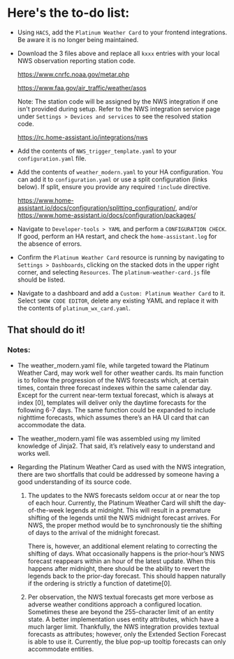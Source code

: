# Here's the to-do list:
* Using `HACS`, add the `Platinum Weather Card` to your frontend integrations. Be aware it is no longer being maintained.  
* Download the 3 files above and replace all `kxxx` entries with your local NWS observation reporting station code.

  https://www.cnrfc.noaa.gov/metar.php
  
  https://www.faa.gov/air_traffic/weather/asos

  Note: The station code will be assigned by the NWS integration if one isn't provided during setup. Refer to the NWS integration service page under `Settings > Devices and services` to see the resolved station code.

  https://rc.home-assistant.io/integrations/nws

* Add the contents of `NWS_trigger_template.yaml` to your `configuration.yaml` file.
* Add the contents of `weather_modern.yaml` to your HA configuration.  You can add it to `configuration.yaml` or use a split configuration (links below).   If split, ensure you provide any required `!include` directive. 
  
  https://www.home-assistant.io/docs/configuration/splitting_configuration/, and/or https://www.home-assistant.io/docs/configuration/packages/
  
* Navigate to `Developer-tools > YAML` and perform a `CONFIGURATION CHECK`. If good, perform an HA restart, and check the `home-assistant.log` for the absence of errors.
* Confirm the `Platinum Weather Card` resource is running by navigating to `Settings > Dashboards`, clicking on the stacked dots in the upper right corner, and selecting `Resources`.  The `platinum-weather-card.js` file should be listed.
* Navigate to a dashboard and add a `Custom: Platinum Weather Card` to it.  Select `SHOW CODE EDITOR`, delete any existing YAML and replace it with the contents of `platinum_wx_card.yaml`.

## That should do it!


###   Notes:

*	The weather_modern.yaml file, while targeted toward the Platinum Weather Card, may work well for other weather cards.  Its main function is to follow the progression of the NWS forecasts which, at certain times, contain three forecast indexes within the same calendar day.  Except for the current near-term textual forecast, which is always at index [0], templates will deliver only the daytime forecasts for the following 6-7 days.  The same function could be expanded to include nighttime forecasts, which assumes there’s an HA UI card that can accommodate the data.
  
*	The weather_modern.yaml file was assembled using my limited knowledge of Jinja2.  That said, it’s relatively easy to understand and works well.

*	Regarding the Platinum Weather Card as used with the NWS integration, there are two shortfalls that could be addressed by someone having a good understanding of its source code.

    1.	The updates to the NWS forecasts seldom occur at or near the top of each hour.  Currently, the Platinum Weather Card will shift the day-of-the-week legends at midnight.  This will result in a premature shifting of the legends until the NWS midnight forecast arrives.  For NWS, the proper method would be to synchronously tie the shifting of days to the arrival of the midnight forecast.

        There is, however, an additional element relating to correcting the shifting of days.  What occasionally happens is the prior-hour’s NWS forecast reappears within an hour of the latest update.  When this happens after midnight, there should be the ability to revert the legends back to the prior-day forecast.  This should happen naturally if the ordering is strictly a function of datetime[0].

    2.	Per observation, the NWS textual forecasts get more verbose as adverse weather conditions approach a configured location.  Sometimes these are beyond the 255-character limit of an entity state.  A better implementation uses entity attributes, which have a much larger limit.  Thankfully, the NWS integration provides textual forecasts as attributes; however, only the Extended Section Forecast is able to use it.  Currently, the blue pop-up tooltip forecasts can only accommodate entities.  
